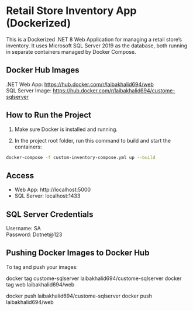 ﻿# Retail Store Inventory App (Dockerized)

This is a Dockerized .NET 8 Web Application for managing a retail store’s inventory. It uses Microsoft SQL Server 2019 as the database, both running in separate containers managed by Docker Compose.

## Docker Hub Images

.NET Web App: https://hub.docker.com/r/laibakhalid694/web  
SQL Server Image: https://hub.docker.com/r/laibakhalid694/custome-sqlserver

## How to Run the Project

1. Make sure Docker is installed and running.

2. In the project root folder, run this command to build and start the containers:

```bash
docker-compose -f custom-inventory-compose.yml up --build
```
## Access

- Web App: http://localhost:5000  
- SQL Server: localhost:1433

## SQL Server Credentials

Username: SA  
Password: Dotnet@123

## Pushing Docker Images to Docker Hub

To tag and push your images:

docker tag custome-sqlserver laibakhalid694/custome-sqlserver
docker tag web laibakhalid694/web

docker push laibakhalid694/custome-sqlserver
docker push laibakhalid694/web

